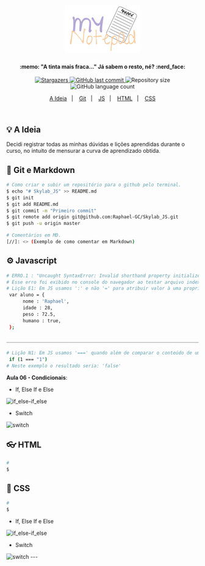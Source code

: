 <h1 align="center">
    <img alt="MyNotepadLogo" title="#MyNotepad" src=".github/mynotepad.svg" width="200px" />
</h1>

<h4 align="center"> 
  :memo: "A tinta mais fraca..." Já sabem o resto, né? :nerd_face:
</h4>

<p align="center">
    <a href="https://github.com/Raphael-GC/Skylab_JS/stargazers">
        <img alt="Stargazers" src="https://img.shields.io/github/stars/Raphael-GC/Skylab_JS?style=social">
    </a>
    <a href="https://github.com/Raphael-GC/Skylab_JS/commits/master">
        <img alt="GitHub last commit" src="https://img.shields.io/github/last-commit/Raphael-GC/Skylab_JS">
    </a>
    <img alt="Repository size" src="https://img.shields.io/github/repo-size/Raphael-GC/Skylab_JS">
    <img alt="GitHub language count" src="https://img.shields.io/github/languages/count/Raphael-GC/Skylab_JS?color=%27072009">
</p>

<p align="center">
  <a href="#bulb-a-ideia">A Ideia</a>&nbsp;&nbsp;&nbsp;|&nbsp;&nbsp;&nbsp;
  <a href="#ballon-git">Git</a>&nbsp;&nbsp;&nbsp;|&nbsp;&nbsp;&nbsp;
  <a href="#gear-javascript">JS</a>&nbsp;&nbsp;&nbsp;|&nbsp;&nbsp;&nbsp;
  <a href="#eyeglasses-html">HTML</a>&nbsp;&nbsp;&nbsp;|&nbsp;&nbsp;&nbsp;
  <a href="#art-css">CSS</a>
</p>

<br>

## :bulb: A Ideia

Decidi registrar todas as minhas dúvidas e lições aprendidas durante o curso, no intuito de mensurar a curva de aprendizado obtida.

## :balloon: Git e Markdown

```bash
# Como criar e subir um repositório para o github pelo terminal.
$ echo "# Skylab_JS" >> README.md
$ git init
$ git add README.md
$ git commit -m "Primeiro commit"
$ git remote add origin git@github.com:Raphael-GC/Skylab_JS.git
$ git push -u origin master
```
```bash
# Comentários em MD.
[//]: <> (Exemplo de como comentar em Markdown)
```


## :gear: Javascript

```bash
# ERRO.1 : "Uncaught SyntaxError: Invalid shorthand property initializer"
# Esse erro foi exibido no console do navegador ao testar arquivo index.html 
# Lição E1: Em JS usamos ':' e não '=' para atribuir valor à uma propriedade de objeto; e finalizamos a linha com ',' ao #invés de  ';' 
 var aluno = {
      nome : 'Raphael',
      idade : 28,
      peso : 72.5,
      humano : true,
 };

_______________________________________________________________________________________________________________________________________

# Lição N1: Em JS usamos '===' quando além de comparar o conteúdo de uma variável, compararmos o tipo.
 if (1 === "1")
# Neste exemplo o resultado seria: 'false' 

```
**Aula 06 - Condicionais**:

- If, Else If e Else
<img alt="if_else-if_else" title="if_else-if_else" src=".github/Aula.06_if_else-if_else.png" width="200px"/>

- Switch
<img alt="switch" title="switch" src=".github/Aula.06_switch.png" width="200px"/>


## :eyeglasses: HTML

```bash
# 
$
```

## :art: CSS

```bash
# 
$
```
- If, Else If e Else
<img alt="if_else-if_else" title="if_else-if_else" src=".github/Aula.06_if_else-if_else.png" width="200px"/>

- Switch
<img alt="switch" title="switch" src=".github/Aula.06_switch.png" width="200px"/>
---